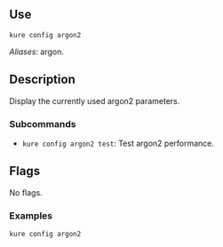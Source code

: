 ## Use

`kure config argon2`

*Aliases*: argon.

## Description

Display the currently used argon2 parameters.

### Subcommands

- `kure config argon2 test`: Test argon2 performance.

## Flags 

No flags.

### Examples

```
kure config argon2
```